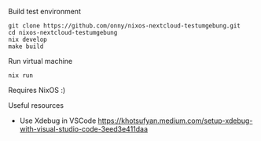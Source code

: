 Build test environment

```
git clone https://github.com/onny/nixos-nextcloud-testumgebung.git
cd nixos-nextcloud-testumgebung
nix develop
make build
```

Run virtual machine

```
nix run
```

Requires NixOS :)

Useful resources
* Use Xdebug in VSCode https://khotsufyan.medium.com/setup-xdebug-with-visual-studio-code-3eed3e411daa